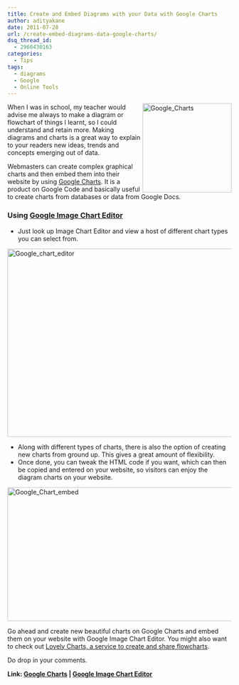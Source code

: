 ```yaml
---
title: Create and Embed Diagrams with your Data with Google Charts
author: adityakane
date: 2011-07-28
url: /create-embed-diagrams-data-google-charts/
dsq_thread_id:
  - 2966430163
categories:
  - Tips
tags:
  - diagrams
  - Google
  - Online Tools
---
```

[<img class="wp-image-50154" style="padding-left: 0px;padding-right: 0px;float: right;padding-top: 0px;border: 0px" src="http://cdn.devilsworkshop.org/files/2011/07/Google_Charts_thumb.png" alt="Google_Charts" width="200" height="200" align="right" border="0" />][1]When I was in school, my teacher would advise me always to make a diagram or flowchart of things I learnt, so I could understand and retain more. Making diagrams and charts is a great way to explain to your readers new ideas, trends and concepts emerging out of data.

Webmasters can create complex graphical charts and then embed them into their website by using <a href="http://code.google.com/apis/chart/" onclick="_gaq.push(['_trackEvent', 'outbound-article', 'http://code.google.com/apis/chart/', 'Google Charts']);" >Google Charts</a>. It is a product on Google Code and basically useful to create charts from databases or data from Google Docs.

### Using <a href="http://imagecharteditor.appspot.com/" onclick="_gaq.push(['_trackEvent', 'outbound-article', 'http://imagecharteditor.appspot.com/', 'Google Image Chart Editor']);" >Google Image Chart Editor</a>

  * Just look up Image Chart Editor and view a host of different chart types you can select from.

[<img style="padding-left: 0px;padding-right: 0px;padding-top: 0px;border: 0px" src="http://cdn.devilsworkshop.org/files/2011/07/Google_chart_editor_thumb.png" alt="Google_chart_editor" width="570" height="422" border="0" />][2]

  * Along with different types of charts, there is also the option of creating new charts from ground up. This gives a great amount of flexibility.
  * Once done, you can tweak the HTML code if you want, which can then be copied and entered on your website, so visitors can enjoy the diagram charts on your website.

[<img style="padding-left: 0px;padding-right: 0px;padding-top: 0px;border: 0px" src="http://cdn.devilsworkshop.org/files/2011/07/Google_Chart_embed_thumb.png" alt="Google_Chart_embed" width="570" height="300" border="0" />][3]

Go ahead and create new beautiful charts on Google Charts and embed them on your website with Google Image Chart Editor. You might also want to check out [Lovely Charts, a service to create and share flowcharts][4].

Do drop in your comments.

**Link: <a href="http://code.google.com/apis/chart/" onclick="_gaq.push(['_trackEvent', 'outbound-article', 'http://code.google.com/apis/chart/', 'Google Charts']);" >Google Charts</a> | <a href="http://imagecharteditor.appspot.com/" onclick="_gaq.push(['_trackEvent', 'outbound-article', 'http://imagecharteditor.appspot.com/', 'Google Image Chart Editor']);" >Google Image Chart Editor</a>**

 [1]: http://cdn.devilsworkshop.org/files/2011/07/Google_Charts.png
 [2]: http://cdn.devilsworkshop.org/files/2011/07/Google_chart_editor.png
 [3]: http://cdn.devilsworkshop.org/files/2011/07/Google_Chart_embed.png
 [4]: http://devilsworkshop.org/create-share-flowcharts-online-lovelycharts/
